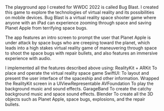 The playground app I created for WWDC 2022 is called Bug Blast. I created this game to explore the technologies of virtual reality and its possibilities on mobile devices. Bug Blast is a virtual reality space shooter game where anyone with an iPad can experience zooming through space and saving Planet Apple from terrifying space bugs.

The app features an intro screen to prompt the user that Planet Apple is under attack by space bugs who are creeping toward the planet, which leads into a high stakes virtual reality game of maneuvering through space to shoot the space bugs with repair bullets, and also features an immersive experience with audio.

I implemented all the features described above using:
RealityKit + ARKit
To place and operate the virtual reality space game
SwiftUI:
To layout and present the user interface of the spaceship and other information.
Wrapped the RealityKit screen in a UIViewRepresentable
AVFoundation
To play the background music and sound effects.
GarageBand
To create the catchy background music and space sound effects.
Blender
To create all the 3D objects such as Planet Apple, space bugs, explosions, and the repair bullets.
